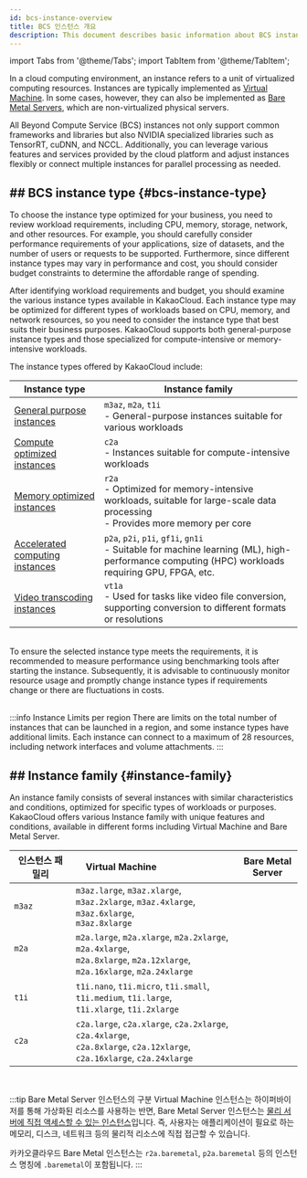 ```yaml
---
id: bcs-instance-overview
title: BCS 인스턴스 개요
description: This document describes basic information about BCS instances, including options for selecting instance types and Instance family.
---
```


import Tabs from '@theme/Tabs';
import TabItem from '@theme/TabItem';

In a cloud computing environment, an instance refers to a unit of virtualized computing resources.  Instances are typically implemented as [Virtual Machine](/service/bcs/vm). In some cases, however, they can also be implemented as [Bare Metal Servers](/service/bcs/bms), which are non-virtualized physical servers.

All Beyond Compute Service (BCS) instances not only support common frameworks and libraries but also NVIDIA specialized libraries such as TensorRT, cuDNN, and NCCL. Additionally, you can leverage various features and services provided by the cloud platform and adjust instances flexibly or connect multiple instances for parallel processing as needed.

## ## BCS instance type {#bcs-instance-type}

To choose the instance type optimized for your business, you need to review workload requirements, including CPU, memory, storage, network, and other resources.  For example, you should carefully consider performance requirements of your applications, size of datasets, and the number of users or requests to be supported.  Furthermore, since different instance types may vary in performance and cost, you should consider budget constraints to determine the affordable range of spending.

After identifying workload requirements and budget, you should examine the various instance types available in KakaoCloud. Each instance type may be optimized for different types of workloads based on CPU, memory, and network resources, so you need to consider the instance type that best suits their business purposes.  KakaoCloud supports both general-purpose instance types and those specialized for compute-intensive or memory-intensive workloads.

The instance types offered by KakaoCloud include:

| Instance type                                                                               | Instance family                                                                                                                                                                                           |
| ------------------------------------------------------------------------------------------- | --------------------------------------------------------------------------------------------------------------------------------------------------------------------------------------------------------- |
| [General purpose instances](/service/bcs/bcs-instance/bcs-type/general-purpose)             | `m3az`, `m2a`, `t1i`<br/>- General-purpose instances suitable for various workloads                                                                                                                       |
| [Compute optimized instances](/service/bcs/bcs-instance/bcs-type/compute-optimized)         | `c2a`<br/>- Instances suitable for compute-intensive workloads                                                                                                                                            |
| [Memory optimized instances](/service/bcs/bcs-instance/bcs-type/memory-optimized)           | `r2a` <br/>- Optimized for memory-intensive workloads, suitable for large-scale data processing<br/>- Provides more memory per core                                                                       |
| [Accelerated computing instances](/service/bcs/bcs-instance/bcs-type/accelerated-computing) | `p2a`, `p2i`, `p1i`, `gf1i`, `gn1i` <br/>- Suitable for machine learning (ML), high-performance computing (HPC) workloads requiring GPU, FPGA, etc. |
| [Video transcoding instances](/service/bcs/bcs-instance/bcs-type/video-transcoding)         | `vt1a`<br/>- Used for tasks like video file conversion, supporting conversion to different formats or resolutions                                                                                         |

<br/>
To ensure the selected instance type meets the requirements, it is recommended to measure performance using benchmarking tools after starting the instance. Subsequently, it is advisable to continuously monitor resource usage and promptly change instance types if requirements change or there are fluctuations in costs. <br/>

<br/>

:::info Instance Limits per region
There are limits on the total number of instances that can be launched in a region, and some instance types have additional limits. Each instance can connect to a maximum of 28 resources, including network interfaces and volume attachments.
:::

## ## Instance family {#instance-family}

An instance family consists of several instances with similar characteristics and conditions, optimized for specific types of workloads or purposes. <br/>
KakaoCloud offers various Instance family with unique features and conditions, available in different forms including Virtual Machine and Bare Metal Server.

| 인스턴스 패밀리                                                                                                                                 | Virtual Machine &emsp;&emsp;&emsp;&emsp;&emsp;&emsp;&emsp; | Bare Metal Server |
| ---------------------------------------------------------------------------------------------------------------------------------------- | ------------------------------------------------------------------------------------------------------------------------------------------------------------------------------------------------------ | ----------------- |
| `m3az`                                                                                                                                   | `m3az.large`, `m3az.xlarge`, `m3az.2xlarge`, `m3az.4xlarge`, `m3az.6xlarge`,<br/> `m3az.8xlarge`                                                                                                       |                   |
| `m2a` &emsp;&emsp;&emsp;&emsp;&emsp; | `m2a.large`, `m2a.xlarge`, `m2a.2xlarge`, `m2a.4xlarge`,<br/> `m2a.8xlarge`, `m2a.12xlarge`, `m2a.16xlarge`, `m2a.24xlarge`                                                                            |                   |
| `t1i`                                                                                                                                    | `t1i.nano`, `t1i.micro`, `t1i.small`, `t1i.medium`, `t1i.large`,<br/> `t1i.xlarge`, `t1i.2xlarge`                                                                                                      |                   |
| `c2a`                                                                                                                                    | `c2a.large`, `c2a.xlarge`, `c2a.2xlarge`, `c2a.4xlarge`,<br/> `c2a.8xlarge`, `c2a.12xlarge`, `c2a.16xlarge`, `c2a.24xlarge`                                                                            |                   |

<br/>

:::tip Bare Metal Server 인스턴스의 구분
Virtual Machine 인스턴스는 하이퍼바이저를 통해 가상화된 리소스를 사용하는 반면, Bare Metal Server 인스턴스는 <u>물리 서버에 직접 액세스할 수 있는 인스턴스</u>입니다. 즉, 사용자는 애플리케이션이 필요로 하는 메모리, 디스크, 네트워크 등의 물리적 리소스에 직접 접근할 수 있습니다.

카카오클라우드 Bare Metal 인스턴스는 `r2a.baremetal`, `p2a.baremetal` 등의 인스턴스 명칭에 `.baremetal`이 포함됩니다.
:::
